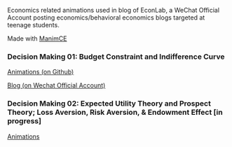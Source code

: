 Economics related animations used in blog of EconLab, a WeChat Official Account posting economics/behavioral economics blogs targeted at teenage students.

Made with [ManimCE](https://docs.manim.community/en/stable/index.html#)


### Decision Making 01: Budget Constraint and Indifference Curve

[Animations (on Github)](out/01.md)

[Blog (on Wechat Official Account)](https://mp.weixin.qq.com/s/oM8e8rOnwr6uNmmqIS8oig)

### Decision Making 02: Expected Utility Theory and Prospect Theory; Loss Aversion, Risk Aversion, & Endowment Effect \[in progress\]

[Animations](out/02.md)




